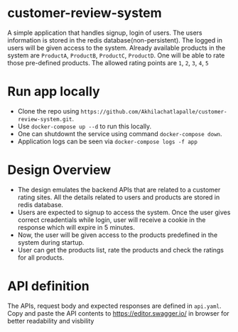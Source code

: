 # customer-review-system
A simple application that handles signup, login of users. The users information is stored in the redis database(non-persistent).
The logged in users will be given access to the system. Already available products in the system are `ProductA`, `ProductB`, `ProductC`, `ProductD`. 
One will be able to rate those pre-defined products. The allowed rating points are `1`, `2`, `3`, `4`, `5`

# Run app locally
* Clone the repo using `https://github.com/Akhilachatlapalle/customer-review-system.git`. 
* Use `docker-compose up --d` to run this locally. 
* One can shutdownt the service using command `docker-compose down`.
* Application logs can be seen via `docker-compose logs -f app`

# Design Overview
* The design emulates the backend APIs that are related to a customer rating sites. All the details related to users and products are stored in redis database.
* Users are expected to signup to access the system. Once the user gives correct creadentials while login, user will receive a cookie in the response which will expire in 5 minutes.
* Now, the user will be given access to the products predefined in the system during startup.
* User can get the products list, rate the products and check the ratings for all products.

# API definition
The APIs, request body and expected responses are defined in `api.yaml`. Copy and paste the API contents to https://editor.swagger.io/ in browser for better readability and visbility
